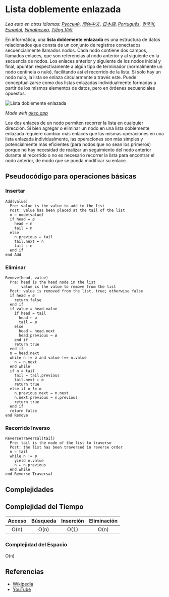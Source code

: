 # Lista doblemente enlazada

_Lea esto en otros idiomas:_
[_Русский_](README.ru-RU.md),
[_简体中文_](README.zh-CN.md),
[_日本語_](README.ja-JP.md),
[_Português_](README.pt-BR.md),
[_한국어_](README.ko-KR.md),
[_Español_](README.es-ES.md),
[_Українська_](README.uk-UA.md),
[_Tiếng Việt_](README.vi-VN.md)

En informática, una **lista doblemente enlazada** es una estructura de datos relacionados que consta de un conjunto de registros conectados secuencialmente llamados nodos. Cada nodo contiene dos campos, llamados enlaces, que son referencias al nodo anterior y al siguiente en la secuencia de nodos. Los enlaces anterior y siguiente de los nodos inicial y final, apuntan respectivamente a algún tipo de terminador (normalmente un nodo centinela o nulo), facilitando así el recorrido de la lista. Si solo hay un nodo nulo, la lista se enlaza circularmente a través este. Puede conceptualizarse como dos listas enlazadas individualmente formadas a partir de los mismos elementos de datos, pero en órdenes secuenciales opuestos.

![Lista doblemente enlazada](./images/doubly-linked-list.jpeg)

*Made with [okso.app](https://okso.app)*

Los dos enlaces de un nodo permiten recorrer la lista en cualquier dirección. Si bien agregar o eliminar un nodo en una lista doblemente enlazada requiere cambiar más enlaces que las mismas operaciones en una lista enlazada individualmente, las operaciones son más simples y potencialmente más eficientes (para nodos que no sean los primeros) porque no hay necesidad de realizar un seguimiento del nodo anterior durante el recorrido o no es necesario recorrer la lista para encontrar el nodo anterior, de modo que se pueda modificar su enlace.

## Pseudocódigo para operaciones básicas

### Insertar

```text
Add(value)
  Pre: value is the value to add to the list
  Post: value has been placed at the tail of the list
  n ← node(value)
  if head = ø
    head ← n
    tail ← n
  else
    n.previous ← tail
    tail.next ← n
    tail ← n
  end if
end Add
```

### Eliminar

```text
Remove(head, value)
  Pre: head is the head node in the list
       value is the value to remove from the list
  Post: value is removed from the list, true; otherwise false
  if head = ø
    return false
  end if
  if value = head.value
    if head = tail
      head ← ø
      tail ← ø
    else
      head ← head.next
      head.previous ← ø
    end if
    return true
  end if
  n ← head.next
  while n != ø and value !== n.value
    n ← n.next
  end while
  if n = tail
    tail ← tail.previous
    tail.next ← ø
    return true
  else if n != ø
    n.previous.next ← n.next
    n.next.previous ← n.previous
    return true
  end if
  return false
end Remove
```

### Recorrido Inverso

```text
ReverseTraversal(tail)
  Pre: tail is the node of the list to traverse
  Post: the list has been traversed in reverse order
  n ← tail
  while n != ø
    yield n.value
    n ← n.previous
  end while
end Reverse Traversal
```

## Complejidades

## Complejidad del Tiempo

| Acceso | Búsqueda | Inserción | Eliminación |
| :----: | :------: | :-------: | :---------: |
|  O(n)  |   O(n)   |   O(1)    |    O(n)     |

### Complejidad del Espacio

O(n)

## Referencias

- [Wikipedia](https://en.wikipedia.org/wiki/Doubly_linked_list)
- [YouTube](https://www.youtube.com/watch?v=JdQeNxWCguQ&t=7s&index=72&list=PLLXdhg_r2hKA7DPDsunoDZ-Z769jWn4R8)
